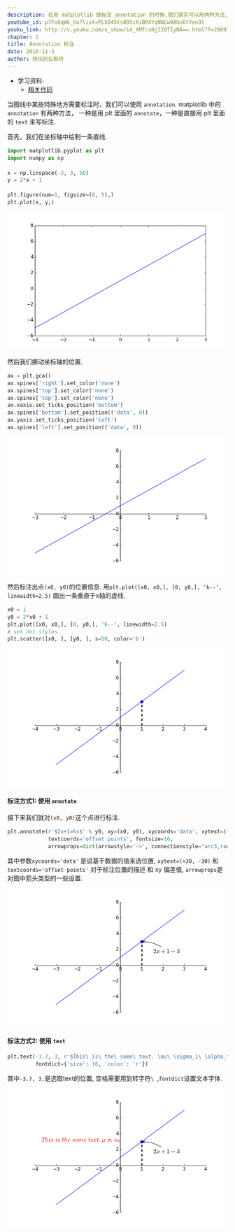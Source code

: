 ```yaml
---
description: 在用 matplotlib 做标注 annotation 的时候,我们其实可以用两种方法, 一种是用 plt 里面的 annotate, 一种就是直接用 plt 里面的 text 来写标注.
youtube_id: p7FoQqWk_Uo?list=PLXO45tsB95cKiBRXYqNNCw8AUo6tYen3l
youku_link: http://v.youku.com/v_show/id_XMTcxNjI2OTIyNA==.html?f=28097045&o=1
chapter: 2
title: Annotation 标注
date: 2016-11-3
author: 快乐的石板桥
---
```

* 学习资料:
  * [相关代码](https://github.com/MorvanZhou/tutorials/blob/master/matplotlibTUT/plt8_annotation.py)
  

当图线中某些特殊地方需要标注时，我们可以使用 `annotation`. matplotlib 中的 `annotation` 有两种方法，
一种是用 plt 里面的 `annotate`，一种是直接用 plt 里面的 `text` 来写标注.

首先，我们在坐标轴中绘制一条直线.

```python
import matplotlib.pyplot as plt
import numpy as np

x = np.linspace(-3, 3, 50)
y = 2*x + 1

plt.figure(num=1, figsize=(8, 5),)
plt.plot(x, y,)
```

<img class= "course-image" src="/static/results/plt/2_6_1.png">

然后我们挪动坐标轴的位置.

```python
ax = plt.gca()
ax.spines['right'].set_color('none')
ax.spines['top'].set_color('none')
ax.spines['top'].set_color('none')
ax.xaxis.set_ticks_position('bottom')
ax.spines['bottom'].set_position(('data', 0))
ax.yaxis.set_ticks_position('left')
ax.spines['left'].set_position(('data', 0))
```

<img class= "course-image" src="/static/results/plt/2_6_2.png">

然后标注出点`(x0, y0)`的位置信息. 用`plt.plot([x0, x0,], [0, y0,], 'k--', linewidth=2.5)` 画出一条垂直于x轴的虚线.

```python
x0 = 1
y0 = 2*x0 + 1
plt.plot([x0, x0,], [0, y0,], 'k--', linewidth=2.5)
# set dot styles
plt.scatter([x0, ], [y0, ], s=50, color='b')
```

<img class= "course-image" src="/static/results/plt/2_6_3.png">

#### 标注方式1: 使用 `annotate`

接下来我们就对`(x0, y0)`这个点进行标注.

```python
plt.annotate(r'$2x+1=%s$' % y0, xy=(x0, y0), xycoords='data', xytext=(+30, -30),
             textcoords='offset points', fontsize=16,
             arrowprops=dict(arrowstyle='->', connectionstyle="arc3,rad=.2"))
```

其中参数`xycoords='data'` 是说基于数据的值来选位置, `xytext=(+30, -30)` 和 `textcoords='offset points'` 对于标注位置的描述 和 xy 偏差值,
`arrowprops`是对图中箭头类型的一些设置.

<img class= "course-image" src="/static/results/plt/2_6_4.png">

#### 标注方式2: 使用 `text`

```python
plt.text(-3.7, 3, r'$This\ is\ the\ some\ text. \mu\ \sigma_i\ \alpha_t$',
         fontdict={'size': 16, 'color': 'r'})
```

其中`-3.7, 3,`是选取text的位置, 空格需要用到转字符`\ `,`fontdict`设置文本字体.

<img class= "course-image" src="/static/results/plt/2_6_5.png">
